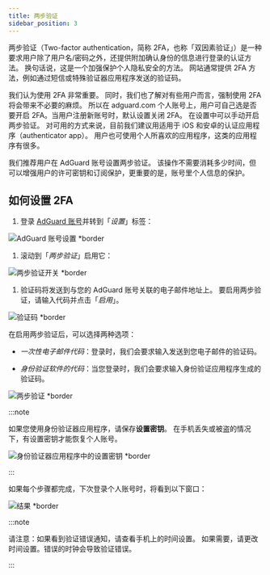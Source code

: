 ```yaml
---
title: 两步验证
sidebar_position: 3
---
```


两步验证（Two-factor authentication，简称 2FA，也称「双因素验证」）是一种要求用户除了用户名/密码之外，还提供附加确认身份的信息进行登录的认证方法。 换句话说，这是一个加强保护个人隐私安全的方法。 网站通常提供 2FA 方法，例如通过短信或特殊验证器应用程序发送的验证码。

我们认为使用 2FA 非常重要。 同时，我们也了解对有些用户而言，强制使用 2FA 将会带来不必要的麻烦。 所以在 adguard.com 个人账号上，用户可自己选是否要开启 2FA。当用户注册新账号时，默认设置关闭 2FA。 在设置中可以手动开启两步验证。 对可用的方式来说，目前我们建议用适用于 iOS 和安卓的认证应用程序（authenticator app）。 用户也可使用个人所喜欢的应用程序，这类的应用程序有很多。

我们推荐用户在 AdGuard 账号设置两步验证。 该操作不需要消耗多少时间，但可以增强用户的许可密钥和订阅保护，更重要的是，账号里个人信息的保护。

## 如何设置 2FA

1. 登录 [AdGuard 账号](https://auth.adguard.com/login.html)并转到「*设置*」标签：

 ![AdGuard 账号设置 *border](https://cdn.adtidy.org/content/kb/ad_blocker/general/2fa_1.png)

1. 滚动到「*两步验证*」启用它：

 ![两步验证开关 *border](https://cdn.adtidy.org/content/kb/ad_blocker/general/2fa_2.png)

1. 验证码将发送到与您的 AdGuard 账号关联的电子邮件地址上。 要启用两步验证，请输入代码并点击「*启用*」。

 ![验证码 *border](https://cdn.adtidy.org/content/kb/ad_blocker/general/2fa_3.png?)

在启用两步验证后，可以选择两种选项：

- *一次性电子邮件代码*：登录时，我们会要求输入发送到您电子邮件的验证码。

- *身份验证软件的代码*：当您登录时，我们会要求输入身份验证应用程序生成的验证码。

![两步验证 *border](https://cdn.adtidy.org/content/kb/ad_blocker/general/2fa_4.png)

:::note

如果您使用身份验证器应用程序，请保存**设置密钥**。 在手机丢失或被盗的情况下，有设置密钥才能恢复个人账号。

![身份验证器应用程序中的设置密钥 *border](https://cdn.adtidy.org/content/kb/ad_blocker/general/setup_key.png)

:::

如果每个步骤都完成，下次登录个人账号时，将看到以下窗口：

![结果 *border](https://cdn.adtidy.org/content/kb/ad_blocker/general/2fa_5.png)

:::note

请注意：如果看到验证错误通知，请查看手机上的时间设置。 如果需要，请更改时间设置。错误的时钟会导致验证错误。

:::
